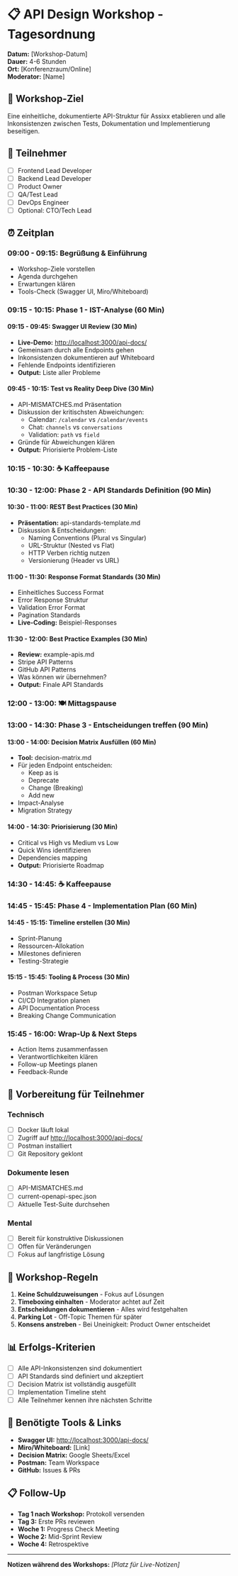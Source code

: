 # 📋 API Design Workshop - Tagesordnung

**Datum:** [Workshop-Datum]  
**Dauer:** 4-6 Stunden  
**Ort:** [Konferenzraum/Online]  
**Moderator:** [Name]

## 📍 Workshop-Ziel

Eine einheitliche, dokumentierte API-Struktur für Assixx etablieren und alle Inkonsistenzen zwischen Tests, Dokumentation und Implementierung beseitigen.

## 👥 Teilnehmer

- [ ] Frontend Lead Developer
- [ ] Backend Lead Developer
- [ ] Product Owner
- [ ] QA/Test Lead
- [ ] DevOps Engineer
- [ ] Optional: CTO/Tech Lead

## ⏰ Zeitplan

### 09:00 - 09:15: Begrüßung & Einführung

- Workshop-Ziele vorstellen
- Agenda durchgehen
- Erwartungen klären
- Tools-Check (Swagger UI, Miro/Whiteboard)

### 09:15 - 10:15: Phase 1 - IST-Analyse (60 Min)

#### 09:15 - 09:45: Swagger UI Review (30 Min)

- **Live-Demo:** <http://localhost:3000/api-docs/>
- Gemeinsam durch alle Endpoints gehen
- Inkonsistenzen dokumentieren auf Whiteboard
- Fehlende Endpoints identifizieren
- **Output:** Liste aller Probleme

#### 09:45 - 10:15: Test vs Reality Deep Dive (30 Min)

- API-MISMATCHES.md Präsentation
- Diskussion der kritischsten Abweichungen:
  - Calendar: `/calendar` vs `/calendar/events`
  - Chat: `channels` vs `conversations`
  - Validation: `path` vs `field`
- Gründe für Abweichungen klären
- **Output:** Priorisierte Problem-Liste

### 10:15 - 10:30: ☕ Kaffeepause

### 10:30 - 12:00: Phase 2 - API Standards Definition (90 Min)

#### 10:30 - 11:00: REST Best Practices (30 Min)

- **Präsentation:** api-standards-template.md
- Diskussion & Entscheidungen:
  - Naming Conventions (Plural vs Singular)
  - URL-Struktur (Nested vs Flat)
  - HTTP Verben richtig nutzen
  - Versionierung (Header vs URL)

#### 11:00 - 11:30: Response Format Standards (30 Min)

- Einheitliches Success Format
- Error Response Struktur
- Validation Error Format
- Pagination Standards
- **Live-Coding:** Beispiel-Responses

#### 11:30 - 12:00: Best Practice Examples (30 Min)

- **Review:** example-apis.md
- Stripe API Patterns
- GitHub API Patterns
- Was können wir übernehmen?
- **Output:** Finale API Standards

### 12:00 - 13:00: 🍽️ Mittagspause

### 13:00 - 14:30: Phase 3 - Entscheidungen treffen (90 Min)

#### 13:00 - 14:00: Decision Matrix Ausfüllen (60 Min)

- **Tool:** decision-matrix.md
- Für jeden Endpoint entscheiden:
  - Keep as is
  - Deprecate
  - Change (Breaking)
  - Add new
- Impact-Analyse
- Migration Strategy

#### 14:00 - 14:30: Priorisierung (30 Min)

- Critical vs High vs Medium vs Low
- Quick Wins identifizieren
- Dependencies mapping
- **Output:** Priorisierte Roadmap

### 14:30 - 14:45: ☕ Kaffeepause

### 14:45 - 15:45: Phase 4 - Implementation Plan (60 Min)

#### 14:45 - 15:15: Timeline erstellen (30 Min)

- Sprint-Planung
- Ressourcen-Allokation
- Milestones definieren
- Testing-Strategie

#### 15:15 - 15:45: Tooling & Process (30 Min)

- Postman Workspace Setup
- CI/CD Integration planen
- API Documentation Process
- Breaking Change Communication

### 15:45 - 16:00: Wrap-Up & Next Steps

- Action Items zusammenfassen
- Verantwortlichkeiten klären
- Follow-up Meetings planen
- Feedback-Runde

## 📝 Vorbereitung für Teilnehmer

### Technisch

- [ ] Docker läuft lokal
- [ ] Zugriff auf <http://localhost:3000/api-docs/>
- [ ] Postman installiert
- [ ] Git Repository geklont

### Dokumente lesen

- [ ] API-MISMATCHES.md
- [ ] current-openapi-spec.json
- [ ] Aktuelle Test-Suite durchsehen

### Mental

- [ ] Bereit für konstruktive Diskussionen
- [ ] Offen für Veränderungen
- [ ] Fokus auf langfristige Lösung

## 🎯 Workshop-Regeln

1. **Keine Schuldzuweisungen** - Fokus auf Lösungen
2. **Timeboxing einhalten** - Moderator achtet auf Zeit
3. **Entscheidungen dokumentieren** - Alles wird festgehalten
4. **Parking Lot** - Off-Topic Themen für später
5. **Konsens anstreben** - Bei Uneinigkeit: Product Owner entscheidet

## 📊 Erfolgs-Kriterien

- [ ] Alle API-Inkonsistenzen sind dokumentiert
- [ ] API Standards sind definiert und akzeptiert
- [ ] Decision Matrix ist vollständig ausgefüllt
- [ ] Implementation Timeline steht
- [ ] Alle Teilnehmer kennen ihre nächsten Schritte

## 🔧 Benötigte Tools & Links

- **Swagger UI:** <http://localhost:3000/api-docs/>
- **Miro/Whiteboard:** [Link]
- **Decision Matrix:** Google Sheets/Excel
- **Postman:** Team Workspace
- **GitHub:** Issues & PRs

## 📋 Follow-Up

- **Tag 1 nach Workshop:** Protokoll versenden
- **Tag 3:** Erste PRs reviewen
- **Woche 1:** Progress Check Meeting
- **Woche 2:** Mid-Sprint Review
- **Woche 4:** Retrospektive

---

**Notizen während des Workshops:**
*[Platz für Live-Notizen]*

